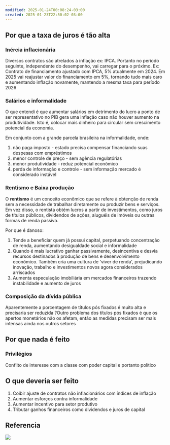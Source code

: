 ```yaml
---
modified: 2025-01-24T00:08:24-03:00
created: 2025-01-23T22:50:02-03:00
---
```

## Por que a taxa de juros é tão alta

### Inércia inflacionária
Diversos contratos são atrelados à inflação ex: IPCA. Portanto no período seguinte, independente do desempenho, vai carregar para o próximo.
Ex: Contrato de financiamento ajustado com IPCA, 5% atualmente em 2024. Em 2025 vai reajustar valor do financiamento em 5%, tornando tudo mais caro e aumentando inflação novamente, mantendo a mesma taxa para período 2026
### Salários e informalidade
O que entendi é que aumentar salários em detrimento do lucro a ponto de ser representativo no PIB gera uma inflação caso não houver aumento na produtividade. Isto é, colocar mais dinheiro para circular sem crescimento potencial da economia. 

Em conjunto com a grande parcela brasileira na informalidade, onde:
1. não paga imposto - estado precisa compensar financiando suas despesas com empréstimos
2. menor controle de preço - sem agência regulatórias
3. menor produtividade - reduz potencial econômico
4. perda de informação e controle - sem informação mercado é considerado instável 

### Rentismo e Baixa produção
O **rentismo** é um conceito econômico que se refere à obtenção de renda sem a necessidade de trabalhar diretamente ou produzir bens e serviços. Em vez disso, o rentista obtém lucros a partir de investimentos, como juros de títulos públicos, dividendos de ações, aluguéis de imóveis ou outras formas de renda passiva. 

Por que é danoso:
1. Tende a beneficiar quem já possui capital, perpetuando concentração de renda, aumentando desigualdade social e informalidade
2. Quando é mais lucrativo ganhar passivamente, desincentiva e desvia recursos destinados à produção de bens e desenvolvimento econômico. Também cria uma cultura de 'viver de renda', prejudicando inovação, trabalho e investimentos novos agora considerados arriscados
3. Aumenta especulação imobiliária em mercados financeiros trazendo instabilidade e aumento de juros

### Composição da dívida pública
Aparentemente a porcentagem de títulos pós fixados é muito alta e precisaria ser reduzida
?Outro problema dos títulos pós fixados é que os apertos monetários não os afetam, então as medidas precisam ser mais intensas ainda nos outros setores

## Por que nada é feito

### Privilégios
Conflito de interesse com a classe com poder capital e portanto político

## O que deveria ser feito

1. Coibir ajuste de contratos não inflacionários com índices de inflação
2. Aumentar esforços contra informalidade
3. Aumentar incentivo para setor produtivo 
4. Tributar ganhos financeiros como dividendos e juros de capital


## Referencia
![](https://res.cloudinary.com/boloko/image/upload/f_auto/v1737683439/furushow7/image_twqgul.png)
